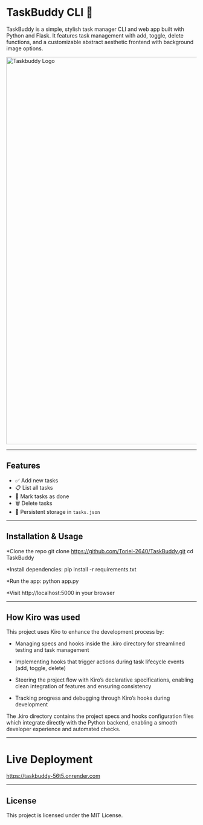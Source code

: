 # TaskBuddy CLI 📝

TaskBuddy is a simple, stylish task manager CLI and web app built with Python and Flask. It features task management with add, toggle, delete functions, and a customizable abstract aesthetic frontend with background image options.

<img width="1024" height="1024" alt="Taskbuddy Logo" src="https://github.com/user-attachments/assets/07343ea8-6493-49b0-8310-1b9955f52a82" />


---

## Features
- ✅ Add new tasks
- 📋 List all tasks
- 🎯 Mark tasks as done
- 🗑 Delete tasks
- 💾 Persistent storage in `tasks.json`

---

## Installation & Usage
*Clone the repo
  git clone https://github.com/Toriel-2640/TaskBuddy.git
  cd TaskBuddy

*Install dependencies: pip install -r requirements.txt

*Run the app: python app.py

*Visit http://localhost:5000 in your browser

---

## How Kiro was used
This project uses Kiro to enhance the development process by:

* Managing specs and hooks inside the .kiro directory for streamlined testing and task management

* Implementing hooks that trigger actions during task lifecycle events (add, toggle, delete)

* Steering the project flow with Kiro’s declarative specifications, enabling clean integration of features and ensuring consistency

* Tracking progress and debugging through Kiro’s hooks during development

The .kiro directory contains the project specs and hooks configuration files which integrate directly with the Python backend, enabling a smooth developer experience and automated checks.

---

# Live Deployment
https://taskbuddy-56t5.onrender.com

---

## License
This project is licensed under the MIT License.
